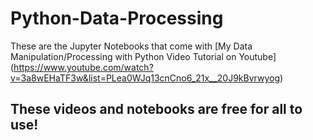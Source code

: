 # Python-Data-Processing
These are the Jupyter Notebooks that come with [My Data Manipulation/Processing with Python Video Tutorial on Youtube]
(https://www.youtube.com/watch?v=3a8wEHaTF3w&list=PLea0WJq13cnCno6_21x__20J9kBvrwyog)

## These videos and notebooks are free for all to use!


